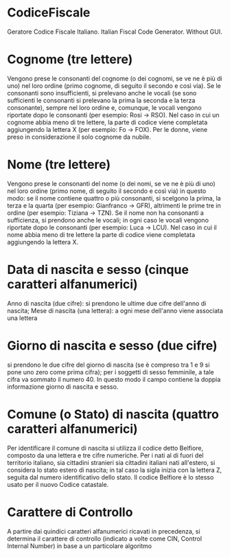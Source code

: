# CodiceFiscale
Geratore Codice Fiscale Italiano. Italian Fiscal Code Generator. Without GUI.  

# Cognome (tre lettere)
Vengono prese le consonanti del cognome (o dei cognomi, se ve ne è più di uno) nel loro ordine (primo cognome, di seguito il secondo e così via). Se le consonanti sono insufficienti, si prelevano anche le vocali (se sono sufficienti le consonanti si prelevano la prima la seconda e la terza consonante), sempre nel loro ordine e, comunque, le vocali vengono riportate dopo le consonanti (per esempio: Rosi → RSO). Nel caso in cui un cognome abbia meno di tre lettere, la parte di codice viene completata aggiungendo la lettera X (per esempio: Fo → FOX). Per le donne, viene preso in considerazione il solo cognome da nubile.

# Nome (tre lettere)
Vengono prese le consonanti del nome (o dei nomi, se ve ne è più di uno) nel loro ordine (primo nome, di seguito il secondo e così via) in questo modo: se il nome contiene quattro o più consonanti, si scelgono la prima, la terza e la quarta (per esempio: Gianfranco → GFR), altrimenti le prime tre in ordine (per esempio: Tiziana → TZN). Se il nome non ha consonanti a sufficienza, si prendono anche le vocali; in ogni caso le vocali vengono riportate dopo le consonanti (per esempio: Luca → LCU). Nel caso in cui il nome abbia meno di tre lettere la parte di codice viene completata aggiungendo la lettera X.

# Data di nascita e sesso (cinque caratteri alfanumerici)
Anno di nascita (due cifre): si prendono le ultime due cifre dell'anno di nascita;
Mese di nascita (una lettera): a ogni mese dell'anno viene associata una lettera

# Giorno di nascita e sesso (due cifre)
si prendono le due cifre del giorno di nascita (se è compreso tra 1 e 9 si pone uno zero come prima cifra); per i soggetti di sesso femminile, a tale cifra va sommato il numero 40. In questo modo il campo contiene la doppia informazione giorno di nascita e sesso.

# Comune (o Stato) di nascita (quattro caratteri alfanumerici)
Per identificare il comune di nascita si utilizza il codice detto Belfiore, composto da una lettera e tre cifre numeriche. Per i nati al di fuori del territorio italiano, sia cittadini stranieri sia cittadini italiani nati all'estero, si considera lo stato estero di nascita; in tal caso la sigla inizia con la lettera Z, seguita dal numero identificativo dello stato.
Il codice Belfiore è lo stesso usato per il nuovo Codice catastale.

# Carattere di Controllo 
A partire dai quindici caratteri alfanumerici ricavati in precedenza, si determina il carattere di controllo (indicato a volte come CIN, Control Internal Number) in base a un particolare algoritmo
